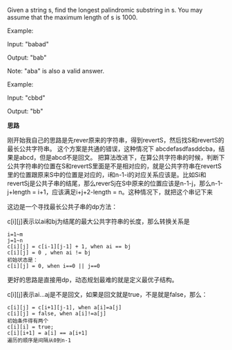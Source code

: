Given a string s, find the longest palindromic substring in s. You may assume that the maximum length of s is 1000.

Example:


Input: "babad"

Output: "bab"

Note: "aba" is also a valid answer.

Example:


Input: "cbbd"

Output: "bb"

**思路**

刚开始我自己的思路是先rever原来的字符串，得到revertS，然后找S和revertS的最长公共字符串。
这个方案是共通的错误，这种情况下 abcdefasdfasddcba，结果是abcd，但是abcd不是回文。
把算法改进下，在算公共字符串的时候，判断下公共字符串的位置在S和revertS里面是不是相对应的，就是公共字符串在revertS里的位置跟原来S中的位置是对应的，i和n-1-i的对应关系应该是。比如Si和revertSj是公共子串的结尾，那么reverSj在S中原来的位置应该是n-1-j，那么n-1-j+length = i+1，应该满足i+j+2-length = n。这种情况下，就把这个串记下来

这边是一个寻找最长公共子串的dp方法：

c[i][j]表示以ai和bj为结尾的最大公共字符串的长度，那么转换关系是
```
i=1~m
j=1~n
c[i][j] = c[i-1][j-1] + 1, when ai == bj
c[i][j] = 0 , when ai != bj
初始状态是：
c[i][j] = 0, when i==0 || j==0
```

更好的思路是直接用dp，动态规划最难的就是定义最优子结构。

c[i][j]表示ai...aj是不是回文，如果是回文就是true，不是就是false，那么：
```
c[i][j] = c[i+1][j-1], when a[i]=a[j]
c[i][j] = false, when a[i]!=a[j]
初始条件得有两个
c[i][i] = true;
c[i][i+1] = a[i] == a[i+1]
遍历的顺序是间隔从0到n-1
```
